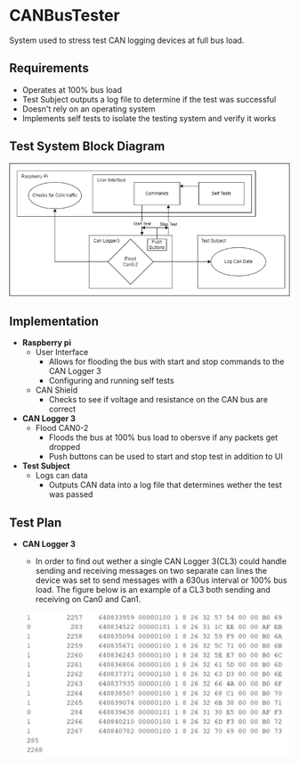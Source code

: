 # CANBusTester
System used to stress test CAN logging devices at full bus load.

## Requirements
- Operates at 100% bus load
- Test Subject outputs a log file to determine if the test was successful
- Doesn't rely on an operating system
- Implements self tests to isolate the testing system and verify it works

## Test System Block Diagram
![alt text](CANBusTester.drawio.png)

## Implementation
* **Raspberry pi**
  - User Interface
    * Allows for flooding the bus with start and stop commands to the CAN Logger 3
    * Configuring and running self tests
  - CAN Shield
    * Checks to see if voltage and resistance on the CAN bus are correct
* **CAN Logger 3**
  - Flood CAN0-2
    * Floods the bus at 100% bus load to obersve if any packets get dropped
    * Push buttons can be used to start and stop test in addition to UI
* **Test Subject**
  - Logs can data
    * Outputs CAN data into a log file that determines wether the test was passed

## Test Plan
* **CAN Logger 3**
  - In order to find out wether a single CAN Logger 3(CL3) could handle sending and receiving messages on two separate can lines the device was set to send messages with a 630us interval or 100% bus load. The figure below is an example of a CL3 both sending and receiving on Can0 and Can1.

  ![singleCL3](figures/CANLogger3SingleTest.png)
